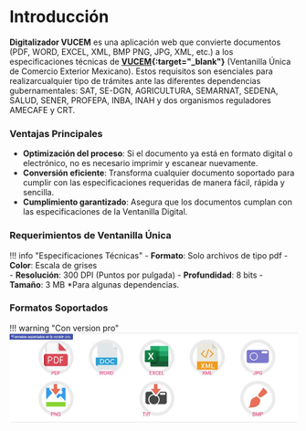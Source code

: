 # Introducción

**Digitalizador VUCEM** es una aplicación web que convierte documentos (PDF, WORD, EXCEL, XML, BMP PNG, JPG, XML, etc.) a los especificaciones técnicas de **[VUCEM](https://www.ventanillaunica.gob.mx/vucem/index.html){:target="_blank"}** (Ventanilla Única de Comercio Exterior Mexicano). Estos requisitos son esenciales para realizarcualquier tipo de trámites ante las diferentes dependencias gubernamentales: SAT, SE-DGN, AGRICULTURA, SEMARNAT, SEDENA, SALUD, SENER, PROFEPA, INBA, INAH y dos organismos reguladores AMECAFE y CRT.

<!--Una de las ventajas es, cuando el documento ya se encuentra en formato digital o electrónico no es necesario imprimir y escanear nuevamente, con el Digitalizador VUCEM convierte cualquier documento (soportado) para cumplir con las especificaciones requeridas de una manera fácil, rápida y sencilla con esto te permitirá cumplir con las especificaciones de la Ventanilla Digital-->

### Ventajas Principales

- **Optimización del proceso**: Si el documento ya está en formato digital o electrónico, no es necesario imprimir y escanear nuevamente.
- **Conversión eficiente**: Transforma cualquier documento soportado para cumplir con las especificaciones requeridas de manera fácil, rápida y sencilla.
- **Cumplimiento garantizado**: Asegura que los documentos cumplan con las especificaciones de la Ventanilla Digital.

### Requerimientos de Ventanilla Única

!!! info "Especificaciones Técnicas"
    - **Formato**: Solo archivos de tipo pdf 
    - **Color**: Escala de grises  
    - **Resolución**: 300 DPI (Puntos por pulgada)
	- **Profundidad**: 8 bits
	- **Tamaño**: 3 MB *Para algunas dependencias.

### Formatos Soportados
!!! warning "Con version pro"
    ![Formatos Soportados](./assets/dig-formatos.png)
